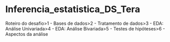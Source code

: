 # Inferencia_estatistica_DS_Tera
Roteiro do desafio>1 - Bases de dados>2 - Tratamento de dados>3 - EDA: Análise Univariada>4 - EDA: Análise Bivariada>5 - Testes de hipóteses>6 - Aspectos da análise
